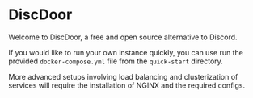 # DiscDoor

Welcome to DiscDoor, a free and open source alternative to Discord.

If you would like to run your own instance quickly, you can use run the provided `docker-compose.yml` file from the `quick-start` directory.

More advanced setups involving load balancing and clusterization of services will require the installation of NGINX and the required configs.